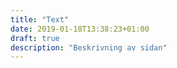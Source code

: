 ```yaml
---
title: "Text"
date: 2019-01-18T13:38:23+01:00
draft: true
description: "Beskrivning av sidan"
---
```

